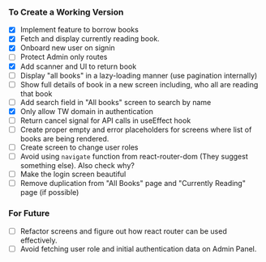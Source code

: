 ### To Create a Working Version

- [x] Implement feature to borrow books
- [x] Fetch and display currently reading book.
- [x] Onboard new user on signin
- [ ] Protect Admin only routes
- [x] Add scanner and UI to return book
- [ ] Display "all books" in a lazy-loading manner (use pagination internally)
- [ ] Show full details of book in a new screen including, who all are reading that book
- [ ] Add search field in "All books" screen to search by name
- [x] Only allow TW domain in authentication
- [ ] Return cancel signal for API calls in useEffect hook
- [ ] Create proper empty and error placeholders for screens where list of books are being rendered.
- [ ] Create screen to change user roles
- [ ] Avoid using `navigate` function from react-router-dom (They suggest something else). Also check why?
- [ ] Make the login screen beautiful
- [ ] Remove duplication from "All Books" page and "Currently Reading" page (if possible)

### For Future

- [ ] Refactor screens and figure out how react router can be used effectively.
- [ ] Avoid fetching user role and initial authentication data on Admin Panel.
